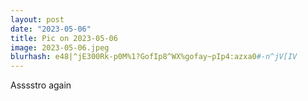 ```yaml
---
layout: post
date: "2023-05-06"
title: Pic on 2023-05-06
image: 2023-05-06.jpeg
blurhash: e48|^jE300Rk-p0M%1?GofIp8^WX%gofay~pIp4:azxa0#-n^jV[IV
---
```


Asssstro again
